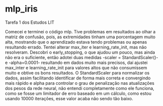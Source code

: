 # mlp_iris

Tarefa 1 dos Estudos LIT

Comecei e terminei o código mlp. Tive problemas em resultados ao olhar a matriz de confusão, pois, as extremidades tinham uma porcentagem muito alta, mostrando que o aprendizado estava tendo problemas ou apenas resultando errado. Tentei alterar max_iter e learning_rate_init, mas não resolveram. Descobri o early_stopping, o que ajudou um pouco, mas ainda não era o suficiente, então adotei duas medidas -scaler = StandardScaler()- e -alpha=0.0001- resultando em dados muito mais precisos, daí ajustei max_inter e learning_rate_init para valores altos que não consumissem muito e obtive os bons resultados. O StandardScaler para normalizar os dados, assim facilitando identificar de forma mais correta e convergindo mais rápido e alpha para controlar o grau de penalização nas atualizações dos pesos da rede neural, não entendi completamente como ele funciona, como se fosse um limitador de erro baseado em um cálculo, como estou usando 10000 iterações, esse valor acaba não sendo tão baixo.
